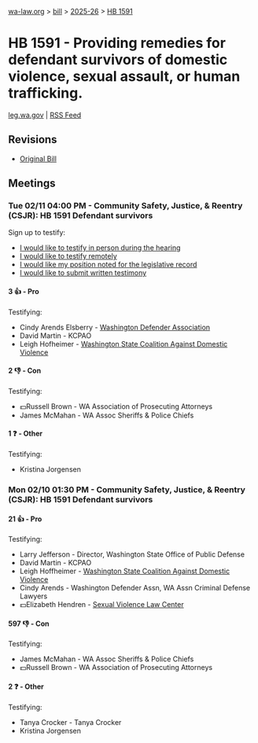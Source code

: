 [wa-law.org](/) > [bill](/bill/) > [2025-26](/bill/2025-26/) > [HB 1591](/bill/2025-26/hb/1591/)

# HB 1591 - Providing remedies for defendant survivors of domestic violence, sexual assault, or human trafficking.
[leg.wa.gov](https://app.leg.wa.gov/billsummary?BillNumber=1591&Year=2025&Initiative=false) | [RSS Feed](./rss.xml)

## Revisions
* [Original Bill](1/)

## Meetings
### Tue 02/11 04:00 PM - Community Safety, Justice, & Reentry (CSJR): HB 1591 Defendant survivors
Sign up to testify:
* [I would like to testify in person during the hearing](https://app.leg.wa.gov/csi/Testifier/Add?chamber=House&mId=32736&aId=164202&caId=25814&tId=1)
* [I would like to testify remotely](https://app.leg.wa.gov/csi/Testifier/Add?chamber=House&mId=32736&aId=164202&caId=25814&tId=2)
* [I would like my position noted for the legislative record](https://app.leg.wa.gov/csi/Testifier/Add?chamber=House&mId=32736&aId=164202&caId=25814&tId=3)
* [I would like to submit written testimony](https://app.leg.wa.gov/csi/Testifier/Add?chamber=House&mId=32736&aId=164202&caId=25814&tId=4)

#### 3 👍 - Pro
Testifying:
* Cindy Arends Elsberry - [Washington Defender Association](/org/washington_defender_association/)
* David Martin - KCPAO
* Leigh Hofheimer - [Washington State Coalition Against Domestic Violence](/org/washington_state_coalition_against_domestic_violence/)

#### 2 👎 - Con
Testifying:
* 💵Russell Brown - WA Association of Prosecuting Attorneys
* James McMahan - WA Assoc Sheriffs & Police Chiefs

#### 1 ❓ - Other
Testifying:
* Kristina Jorgensen

### Mon 02/10 01:30 PM - Community Safety, Justice, & Reentry (CSJR): HB 1591 Defendant survivors
#### 21 👍 - Pro
Testifying:
* Larry Jefferson - Director, Washington State Office of Public Defense
* David Martin - KCPAO
* Leigh Hoffheimer - [Washington State Coalition Against Domestic Violence](/org/washington_state_coalition_against_domestic_violence/)
* Cindy Arends - Washington Defender Assn, WA Assn Criminal Defense Lawyers
* 💵Elizabeth Hendren - [Sexual Violence Law Center](/org/sexual_violence_law_center/)

#### 597 👎 - Con
Testifying:
* James McMahan - WA Assoc Sheriffs & Police Chiefs
* 💵Russell Brown - WA Association of Prosecuting Attorneys

#### 2 ❓ - Other
Testifying:
* Tanya Crocker - Tanya Crocker
* Kristina Jorgensen
